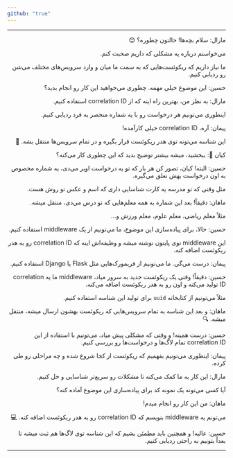 ```yaml
---
github: "true"
---
```




<div dir="rtl">

---



مارال:
سلام بچه‌ها! حالتون چطوره؟ 😊

می‌خواستم درباره یه مشکلی که داریم صحبت کنم. 

ما نیاز داریم که ریکوئست‌هایی که به سمت ما میان و وارد سرویس‌های مختلف می‌شن رو ردیابی کنیم.

حسین:
این موضوع خیلی مهمه. 
چطوری می‌خواهید این کار رو انجام بدید؟

مارال:
به نظر من، بهترین راه اینه که از correlation ID استفاده کنیم. 

اینطوری می‌تونیم هر درخواست رو با یه شماره منحصر به فرد ردیابی کنیم.

پیمان:
آره، correlation ID خیلی کارآمده! 

این شناسه می‌تونه توی هدر ریکوئست قرار بگیره و در تمام سرویس‌ها منتقل بشه. 🚀

کیان 🌈:
ببخشید، میشه بیشتر توضیح بدید که این چطوری کار می‌کنه؟

حسین:
البته! کیان، تصور کن هر بار که تو یه درخواست اوبر می‌دی، یه شماره مخصوص به اون درخواست بهش تعلق می‌گیره. 

مثل وقتی که تو مدرسه یه کارت شناسایی داری که اسم و عکس تو روش هست.

ماهان:
دقیقاً! بعد این شماره به همه معلم‌هایی که تو درس می‌دی، منتقل میشه. 

مثلاً معلم ریاضی، معلم علوم، معلم ورزش و...

حسین:
حالا، برای پیاده‌سازی این موضوع، ما می‌تونیم از یک middleware استفاده کنیم. 

این middleware توی پایتون نوشته میشه و وظیفه‌اش اینه که correlation ID رو به هدر ریکوئست اضافه کنه.

پیمان:
درست می‌گی. ما می‌تونیم از فریمورک‌هایی مثل Flask یا Django استفاده کنیم. 

حسین:
دقیقاً! وقتی یک ریکوئست جدید به سرور میاد، middleware ما یه correlation ID تولید می‌کنه و اون رو به هدر ریکوئست اضافه می‌کنه. 

مثلاً می‌تونیم از کتابخانه `uuid` برای تولید این شناسه استفاده کنیم.

ماهان:
و بعد این شناسه به تمام سرویس‌هایی که ریکوئست بهشون ارسال میشه، منتقل میشه. 🔍

حسین:
درست همینه! و وقتی که مشکلی پیش میاد، می‌تونیم با استفاده از این correlation ID تمام لاگ‌ها و درخواست‌ها رو بررسی کنیم.

پیمان:
اینطوری می‌تونیم بفهمیم که ریکوئست از کجا شروع شده و چه مراحلی رو طی کرده. 

مارال:
این کار به ما کمک می‌کنه تا مشکلات رو سریع‌تر شناسایی و حل کنیم. 

آیا کسی می‌تونه یک نمونه کد برای پیاده‌سازی این موضوع آماده کنه؟

ماهان:
من این کار رو انجام میدم! 

می‌تونم یه middleware بنویسم که correlation ID رو به هدر ریکوئست اضافه کنه. 💻

حسین:
عالیه! و همچنین باید مطمئن بشیم که این شناسه توی لاگ‌ها هم ثبت میشه تا بعداً بتونیم به راحتی ردیابی کنیم.


---






</div>